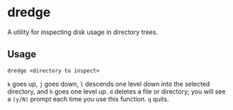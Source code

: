 # dredge
A utility for inspecting disk usage in directory trees.

## Usage

    dredge <directory to inspect>
    
`k` goes up, `j` goes down, `l` descends one level down into the selected directory, and `h` goes one level up. `d` deletes a file or directory; you will see a `(y/N)` prompt each time you use this function. `q` quits.
